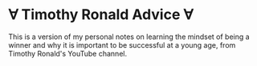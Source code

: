 # ∀ Timothy Ronald Advice ∀

This is a version of my personal notes on learning the mindset of being a winner and why it is important to be successful at a young age, from Timothy Ronald's YouTube channel.
